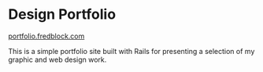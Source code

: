 # Design Portfolio

[portfolio.fredblock.com](http://portfolio.fredblock.com/)

This is a simple portfolio site built with Rails for presenting a selection of my graphic and web design work.

